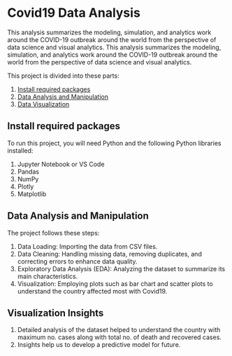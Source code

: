 # Covid19 Data Analysis
This analysis summarizes the modeling, simulation, and analytics work around the COVID-19 outbreak around the world from the perspective of data science and visual analytics. This analysis summarizes the modeling, simulation, and analytics work around the COVID-19 outbreak around the world from the perspective of data science and visual analytics.


This project is divided into these parts:
1. [Install required packages](#Install-required-packages)
2. [Data Analysis and Manipulation](#Data-Analysis-and-Manipulation)
3. [Data Visualization ](#Data-Visualization)

## Install required packages
To run this project, you will need Python and the following Python libraries installed:

1. Jupyter Notebook or VS Code
2. Pandas
3. NumPy
4. Plotly
5. Matplotlib
## Data Analysis and Manipulation
The project follows these steps:

1. Data Loading: Importing the data from CSV files.
2. Data Cleaning: Handling missing data, removing duplicates, and correcting errors to enhance data quality.
3. Exploratory Data Analysis (EDA): Analyzing the dataset to summarize its main characteristics.
4. Visualization: Employing plots such as bar chart and scatter plots to understand the country affected most with Covid19.

## Visualization Insights
1. Detailed analysis of the dataset helped to understand the country with maximum no. cases along with total no. of death and recovered cases.
2. Insights help us to develop a predictive model for future.



